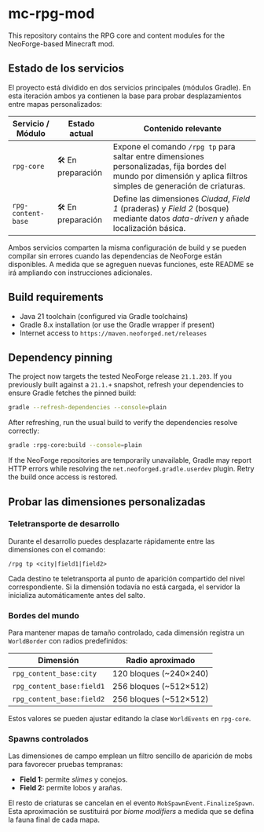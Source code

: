 # mc-rpg-mod

This repository contains the RPG core and content modules for the NeoForge-based Minecraft mod.

## Estado de los servicios

El proyecto está dividido en dos servicios principales (módulos Gradle). En esta iteración ambos
ya contienen la base para probar desplazamientos entre mapas personalizados:

| Servicio / Módulo  | Estado actual | Contenido relevante |
|--------------------|---------------|---------------------|
| `rpg-core`         | 🛠️ En preparación | Expone el comando `/rpg tp` para saltar entre dimensiones personalizadas, fija bordes del mundo por dimensión y aplica filtros simples de generación de criaturas. |
| `rpg-content-base` | 🛠️ En preparación | Define las dimensiones *Ciudad*, *Field 1* (praderas) y *Field 2* (bosque) mediante datos *data-driven* y añade localización básica. |

Ambos servicios comparten la misma configuración de build y se pueden compilar sin errores cuando
las dependencias de NeoForge están disponibles. A medida que se agreguen nuevas funciones, este
README se irá ampliando con instrucciones adicionales.

## Build requirements

* Java 21 toolchain (configured via Gradle toolchains)
* Gradle 8.x installation (or use the Gradle wrapper if present)
* Internet access to `https://maven.neoforged.net/releases`

## Dependency pinning

The project now targets the tested NeoForge release `21.1.203`. If you previously built against a
`21.1.+` snapshot, refresh your dependencies to ensure Gradle fetches the pinned build:

```bash
gradle --refresh-dependencies --console=plain
```

After refreshing, run the usual build to verify the dependencies resolve correctly:

```bash
gradle :rpg-core:build --console=plain
```

If the NeoForge repositories are temporarily unavailable, Gradle may report HTTP errors while
resolving the `net.neoforged.gradle.userdev` plugin. Retry the build once access is restored.

## Probar las dimensiones personalizadas

### Teletransporte de desarrollo

Durante el desarrollo puedes desplazarte rápidamente entre las dimensiones con el comando:

```mcfunction
/rpg tp <city|field1|field2>
```

Cada destino te teletransporta al punto de aparición compartido del nivel correspondiente. Si la
dimensión todavía no está cargada, el servidor la inicializa automáticamente antes del salto.

### Bordes del mundo

Para mantener mapas de tamaño controlado, cada dimensión registra un `WorldBorder` con radios
predefinidos:

| Dimensión                    | Radio aproximado |
|------------------------------|------------------|
| `rpg_content_base:city`      | 120 bloques (~240×240) |
| `rpg_content_base:field1`    | 256 bloques (~512×512) |
| `rpg_content_base:field2`    | 256 bloques (~512×512) |

Estos valores se pueden ajustar editando la clase `WorldEvents` en `rpg-core`.

### Spawns controlados

Las dimensiones de campo emplean un filtro sencillo de aparición de mobs para favorecer pruebas
tempranas:

* **Field 1:** permite *slimes* y conejos.
* **Field 2:** permite lobos y arañas.

El resto de criaturas se cancelan en el evento `MobSpawnEvent.FinalizeSpawn`. Esta aproximación se
sustituirá por *biome modifiers* a medida que se defina la fauna final de cada mapa.

